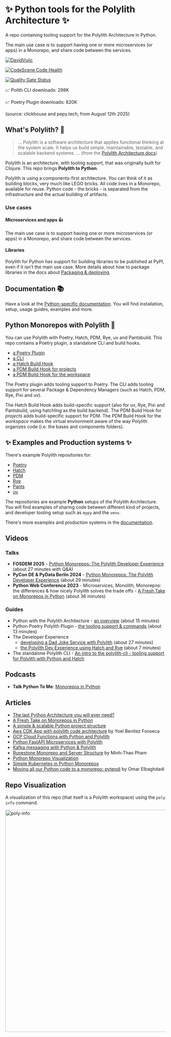 # :sparkles: Python tools for the Polylith Architecture :sparkles:

A repo containing tooling support for the Polylith Architecture in Python.

The main use case is to support having one or more microservices (or apps) in a Monorepo, and share code between the services.

[![DavidVujic](https://circleci.com/gh/DavidVujic/python-polylith.svg?style=svg)](https://app.circleci.com/pipelines/github/DavidVujic/python-polylith?branch=main&filter=all)

[![CodeScene Code Health](https://codescene.io/projects/36630/status-badges/code-health)](https://codescene.io/projects/36630)

[![Quality Gate Status](https://sonarcloud.io/api/project_badges/measure?project=DavidVujic_python-polylith&metric=alert_status)](https://sonarcloud.io/summary/new_code?id=DavidVujic_python-polylith)


:chart_with_upwards_trend: Polith CLI downloads: 298K

:chart_with_upwards_trend: Poetry Plugin downloads: 820K

(source: clickhouse and pepy.tech, from August 12th 2025)

## What's Polylith? :thinking:
>... Polylith is a software architecture that applies functional thinking at the system scale. It helps us build simple, maintainable, testable, and scalable backend systems. ...
(from the [Polylith Architecture docs](https://polylith.gitbook.io/polylith/))

Polylith is an architecture, with tooling support, that was originally built for Clojure.
This repo brings __Polylith to Python__.

Polylith is using a components-first architecture.
You can think of it as building blocks, very much like LEGO bricks.
All code lives in a Monorepo, available for reuse.
Python code - the bricks - is separated from the infrastructure and the actual building of artifacts.

### Use cases

#### Microservices and apps :thumbsup:
The main use case is to support having one or more microservices (or apps) in a Monorepo, and share code between the services.

#### Libraries
Polylith for Python has support for building libraries to be published at PyPI, even if it isn't the main use case.
More details about how to package libraries in the docs about [Packaging & deploying](https://davidvujic.github.io/python-polylith-docs/deployment/#packaging-a-library).

## Documentation :books:
Have a look at the [Python-specific documentation](https://davidvujic.github.io/python-polylith-docs/).
You will find installation, setup, usage guides, examples and more.

## Python Monorepos with Polylith :snake:
You can use Polylith with Poetry, Hatch, PDM, Rye, uv and Pantsbuild.
This repo contains a Poetry plugin, a standalone CLI and build hooks.

* [a Poetry Plugin](https://pypi.org/project/poetry-polylith-plugin)
* [a CLI](https://pypi.org/project/polylith-cli)
* [a Hatch Build Hook](https://pypi.org/project/hatch-polylith-bricks/)
* [a PDM Build Hook for projects](https://pypi.org/project/pdm-polylith-bricks/)
* [a PDM Build Hook for the workspace](https://pypi.org/project/pdm-polylith-workspace/)

The Poetry plugin adds tooling support to Poetry.
The CLI adds tooling support for several Package & Dependency Managers (such as Hatch, PDM, Rye, Pixi and uv).

The Hatch Build Hook adds build-specific support (also for uv, Rye, Pixi and Pantsbuild, using hatchling as the build backend).
The PDM Build Hook for _projects_ adds build-specific support for PDM.
The PDM Build Hook for the _workspace_ makes the virtual environment aware of the way Polylith organizes code (i.e. the bases and components folders).

## :sparkles: Examples and Production systems :sparkles:
There's example Polylith repositories for:
- [Poetry](https://github.com/DavidVujic/python-polylith-example)
- [Hatch](https://github.com/DavidVujic/python-polylith-example-hatch)
- [PDM](https://github.com/DavidVujic/python-polylith-example-pdm)
- [Rye](https://github.com/DavidVujic/python-polylith-example-rye)
- [Pants](https://github.com/DavidVujic/python-polylith-example-pants)
- [uv](https://github.com/DavidVujic/python-polylith-example-uv)

The repositories are example __Python__ setups of the Polylith Architecture.
You will find examples of sharing code between different kind of projects,
and developer tooling setup such as `mypy` and the `venv`.

There's more examples and production systems in the [documentation](https://davidvujic.github.io/python-polylith-docs/examples/).

## Videos

### Talks
- __FOSDEM 2025__ - [Python Monorepos: The Polylith Developer Experience](https://youtu.be/vtJS2O_P0ek?si=9P97dsisqn74V25R) (about 27 minutes with Q&A)
- __PyCon DE & PyData Berlin 2024__ - [Python Monorepos: The Polylith Developer Experience](https://youtu.be/wGWjt9GJLU4?si=1nOpThiwayc4Crvm) (about 29 minutes)
- __Python Web Conference 2023__ - Microservices, Monolith, Monorepos: the differences & how nicely Polylith solves the trade offs - [A Fresh Take on Monorepos in Python](https://youtu.be/HU61vjZPPfQ) (about 36 minutes)

### Guides
- Python with the Polylith Architecture - [an overview](https://youtu.be/3w2ffHZb6gc) (about 15 minutes)
- Python Poetry Polylith Plugin - [the tooling support & commands](https://youtu.be/AdKpTP9pjHI) (about 13 minutes)
- The Developer Experience
    - [developing a Dad Joke Service with Polylith](https://youtu.be/oG4OFEer3Tk) (about 27 minutes)
    - [the Polylith Dev Experience using Hatch and Rye](https://youtu.be/BXPQBXuiRwM?si=rQ70ESrY-hRDazBi) (about 7 minutes)
- The standalone Polylith CLI - [An intro to the polylith-cli - tooling support for Polylith with Python and Hatch](https://youtu.be/K__3Uah3by0)

## Podcasts
- __Talk Python To Me__: [Monorepos in Python](https://talkpython.fm/episodes/show/399/monorepos-in-python)

## Articles
- [The last Python Architecture you will ever need?](https://davidvujic.blogspot.com/2022/11/the-last-python-architecture-you-will-ever-need.html)
- [A Fresh Take on Monorepos in Python](https://davidvujic.blogspot.com/2022/02/a-fresh-take-on-monorepos-in-python.html)
- [A simple & scalable Python project structure](https://davidvujic.blogspot.com/2022/08/a-simple-scalable-python-project.html)
- [Aws CDK App with polylith code architecture](https://dev.to/ybenitezf/aws-cdk-app-with-polylith-code-architecture-30e3) by Yoel Benítez Fonseca
- [GCP Cloud Functions with Python and Polylith](https://davidvujic.blogspot.com/2023/07/gcp-cloud-functions-with-python-and-polylith.html)
- [Python FastAPI Microservices with Polylith](https://davidvujic.blogspot.com/2023/07/python-fastapi-microservices-with-polylith.html)
- [Kafka messaging with Python & Polylith](https://davidvujic.blogspot.com/2023/08/kafka-messaging-with-python-and-polylith.html)
- [Runestone Monorepo and Server Structure](https://medium.com/@thaopham03/runestone-monorepo-and-server-structure-0754dbc52f48) by Minh-Thao Pham
- [Python Monorepo Visualization](https://davidvujic.blogspot.com/2024/02/python-monorepo-visualization.html)
- [Simple Kubernetes in Python Monorepos](https://davidvujic.blogspot.com/2024/08/simple-kubernetes-in-python-monorepos.html)
- [Moving all our Python code to a monorepo: pytendi](https://attendi.nl/moving-all-our-python-code-to-a-monorepo-pytendi/) by Omar Elbaghdadi

## Repo Visualization
A visualization of this repo (that itself is a Polylith workspace) using the `poly info` command.

<img width="698" alt="poly-info" src="https://github.com/DavidVujic/python-polylith/assets/301286/692581b6-e5ad-48b4-8fac-9a2aac83942f">

